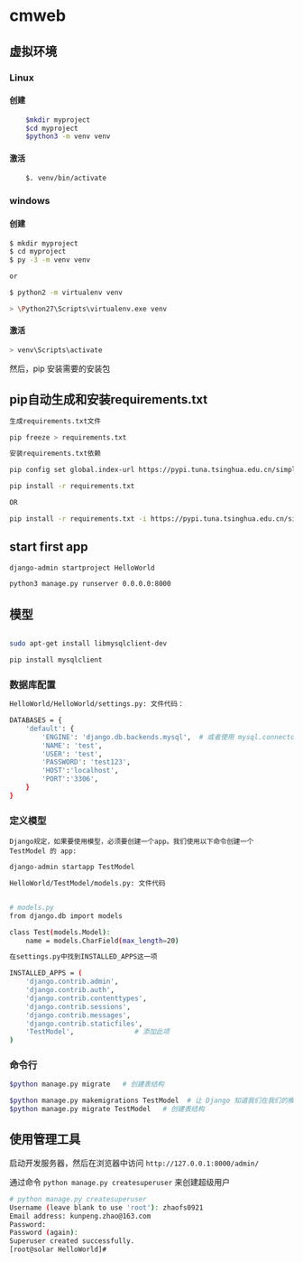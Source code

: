 # cmweb

## 虚拟环境

### Linux

#### 创建

```bash
    $mkdir myproject
    $cd myproject
    $python3 -m venv venv
```

#### 激活

```bash
    $. venv/bin/activate
```

### windows

#### 创建

```bash
$ mkdir myproject
$ cd myproject
$ py -3 -m venv venv

or

$ python2 -m virtualenv venv

> \Python27\Scripts\virtualenv.exe venv
```

#### 激活

```bash
> venv\Scripts\activate
```

然后，pip 安装需要的安装包

## pip自动生成和安装requirements.txt

```bash
生成requirements.txt文件

pip freeze > requirements.txt

安装requirements.txt依赖

pip config set global.index-url https://pypi.tuna.tsinghua.edu.cn/simple

pip install -r requirements.txt

OR

pip install -r requirements.txt -i https://pypi.tuna.tsinghua.edu.cn/simple
```

## start first app

```bash
django-admin startproject HelloWorld

python3 manage.py runserver 0.0.0.0:8000
```

## 模型

```bash

sudo apt-get install libmysqlclient-dev

pip install mysqlclient
```

### 数据库配置

```bash
HelloWorld/HelloWorld/settings.py: 文件代码：

DATABASES = {
    'default': {
        'ENGINE': 'django.db.backends.mysql',  # 或者使用 mysql.connector.django
        'NAME': 'test',
        'USER': 'test',
        'PASSWORD': 'test123',
        'HOST':'localhost',
        'PORT':'3306',
    }
}

```

### 定义模型

`Django规定，如果要使用模型，必须要创建一个app。我们使用以下命令创建一个 TestModel 的 app:`

```bash
django-admin startapp TestModel
```

```bash
HelloWorld/TestModel/models.py: 文件代码


# models.py
from django.db import models

class Test(models.Model):
    name = models.CharField(max_length=20)

```

```bash
在settings.py中找到INSTALLED_APPS这一项

INSTALLED_APPS = (
    'django.contrib.admin',
    'django.contrib.auth',
    'django.contrib.contenttypes',
    'django.contrib.sessions',
    'django.contrib.messages',
    'django.contrib.staticfiles',
    'TestModel',               # 添加此项
)
```

### 命令行

```bash
$python manage.py migrate   # 创建表结构

$python manage.py makemigrations TestModel  # 让 Django 知道我们在我们的模型有一些变更
$python manage.py migrate TestModel   # 创建表结构
```

## 使用管理工具

启动开发服务器，然后在浏览器中访问 `http://127.0.0.1:8000/admin/`

通过命令 `python manage.py createsuperuser` 来创建超级用户

```bash
# python manage.py createsuperuser
Username (leave blank to use 'root'): zhaofs0921
Email address: kunpeng.zhao@163.com
Password:
Password (again):
Superuser created successfully.
[root@solar HelloWorld]#
```
